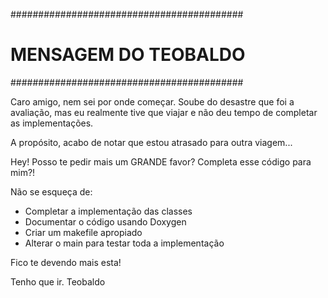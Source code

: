 ##########################################
# MENSAGEM DO TEOBALDO
##########################################

Caro amigo, nem sei por onde começar. Soube do desastre que foi a avaliação, mas eu realmente tive que viajar e não deu tempo de completar as implementações.

A propósito, acabo de notar que estou atrasado para outra viagem...

Hey! Posso te pedir mais um GRANDE favor? Completa esse código para mim?!

Não se esqueça de:
* Completar a implementação das classes
* Documentar o código usando Doxygen
* Criar um makefile apropiado
* Alterar o main para testar toda a implementação

Fico te devendo mais esta!

Tenho que ir.
Teobaldo
